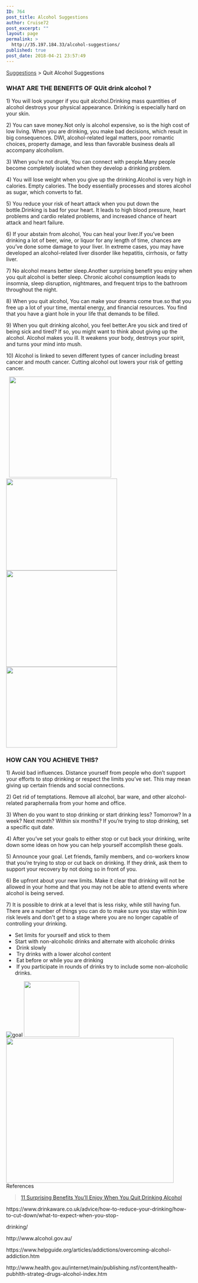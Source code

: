 ```yaml
---
ID: 764
post_title: Alcohol Suggestions
author: Cruise72
post_excerpt: ""
layout: page
permalink: >
  http://35.197.184.33/alcohol-suggestions/
published: true
post_date: 2018-04-21 23:57:49
---
```

<p style="text-align: left;"><a style="color: #333333;" href="http://www.cvdhelper.tk/suggestions/">Suggestions</a> &gt; Quit Alcohol Suggestions</p>		
			<h3>WHAT ARE THE BENEFITS OF QUit drink alcohol ?</h3>		
		<p>1) You will look younger if you quit alcohol.Drinking mass quantities of alcohol destroys your physical appearance. Drinking is especially hard on your skin.</p><p>2) You can save money.Not only is alcohol expensive, so is the high cost of low living. When you are drinking, you make bad decisions, which result in big consequences. DWI, alcohol-related legal matters, poor romantic choices, property damage, and less than favorable business deals all accompany alcoholism.</p><p>3) When you’re not drunk, You can connect with people.Many people become completely isolated when they develop a drinking problem.</p><p>4) You will lose weight when you give up the drinking.Alcohol is very high in calories. Empty calories. The body essentially processes and stores alcohol as sugar, which converts to fat.</p><p>5) You reduce your risk of heart attack when you put down the bottle.Drinking is bad for your heart. It leads to high blood pressure, heart problems and cardio related problems, and increased chance of heart attack and heart failure.</p><p>6) If your abstain from alcohol, You can heal your liver.If you’ve been drinking a lot of beer, wine, or liquor for any length of time, chances are you’ve done some damage to your liver. In extreme cases, you may have developed an alcohol-related liver disorder like hepatitis, cirrhosis, or fatty liver.</p><p>7) No alcohol means better sleep.Another surprising benefit you enjoy when you quit alcohol is better sleep. Chronic alcohol consumption leads to insomnia, sleep disruption, nightmares, and frequent trips to the bathroom throughout the night. </p><p>8) When you quit alcohol, You can make your dreams come true.so that you free up a lot of your time, mental energy, and financial resources. You find that you have a giant hole in your life that demands to be filled.</p><p>9) When you quit drinking alcohol, you feel better.Are you sick and tired of being sick and tired? If so, you might want to think about giving up the alcohol. Alcohol makes you ill. It weakens your body, destroys your spirit, and turns your mind into mush.</p><p>10) Alcohol is linked to seven different types of cancer including breast cancer and mouth cancer. Cutting alcohol out lowers your risk of getting cancer.</p> 		
										<img width="276" height="272" src="http://35.197.184.33/wp-content/uploads/2018/04/money.png" alt="" />											
										<img width="300" height="248" src="http://35.197.184.33/wp-content/uploads/2018/04/hett-300x248.png" alt="" srcset="http://35.197.184.33/wp-content/uploads/2018/04/hett-300x248.png 300w, http://35.197.184.33/wp-content/uploads/2018/04/hett.png 350w" sizes="(max-width: 300px) 100vw, 300px" />											
										<img width="300" height="260" src="http://35.197.184.33/wp-content/uploads/2018/04/skinny-300x260.png" alt="" srcset="http://35.197.184.33/wp-content/uploads/2018/04/skinny-300x260.png 300w, http://35.197.184.33/wp-content/uploads/2018/04/skinny.png 306w" sizes="(max-width: 300px) 100vw, 300px" />											
										<img width="300" height="218" src="http://35.197.184.33/wp-content/uploads/2018/04/sleep-300x218.png" alt="" srcset="http://35.197.184.33/wp-content/uploads/2018/04/sleep-300x218.png 300w, http://35.197.184.33/wp-content/uploads/2018/04/sleep.png 370w" sizes="(max-width: 300px) 100vw, 300px" />											
			<h3>HOW CAN YOU ACHIEVE THIS?</h3>		
		<p>1) Avoid bad influences. Distance yourself from people who don’t support your efforts to stop drinking or respect the limits you’ve set. This may mean giving up certain friends and social connections.</p><p>2) Get rid of temptations. Remove all alcohol, bar ware, and other alcohol-related paraphernalia from your home and office.</p><p>3) When do you want to stop drinking or start drinking less? Tomorrow? In a week? Next month? Within six months? If you’re trying to stop drinking, set a specific quit date.</p><p>4) After you’ve set your goals to either stop or cut back your drinking, write down some ideas on how you can help yourself accomplish these goals.</p><p>5) Announce your goal. Let friends, family members, and co-workers know that you’re trying to stop or cut back on drinking. If they drink, ask them to support your recovery by not doing so in front of you.</p><p>6) Be upfront about your new limits. Make it clear that drinking will not be allowed in your home and that you may not be able to attend events where alcohol is being served. </p><p>7) It is possible to drink at a level that is less risky, while still having fun. There are a number of things you can do to make sure you stay within low risk levels and don't get to a stage where you are no longer capable of controlling your drinking.</p><ul><li>Set limits for yourself and stick to them</li><li>Start with non-alcoholic drinks and alternate with alcoholic drinks</li><li> Drink slowly</li><li> Try drinks with a lower alcohol content</li><li> Eat before or while you are drinking</li><li> If you participate in rounds of drinks try to include some non-alcoholic drinks.</li></ul>		
										<img src="http://35.197.184.33/wp-content/uploads/elementor/thumbs/goal-np4mozmrdstnic2rp2zeikn20n1743kwmjnhpcg15c.png" title="goal" alt="goal" />											
										<img width="150" height="150" src="http://35.197.184.33/wp-content/uploads/2018/04/lapis-150x150.png" alt="" srcset="http://35.197.184.33/wp-content/uploads/2018/04/lapis-150x150.png 150w, http://35.197.184.33/wp-content/uploads/2018/04/lapis-300x300.png 300w, http://35.197.184.33/wp-content/uploads/2018/04/lapis-768x768.png 768w, http://35.197.184.33/wp-content/uploads/2018/04/lapis-1024x1024.png 1024w, http://35.197.184.33/wp-content/uploads/2018/04/lapis.png 1200w" sizes="(max-width: 150px) 100vw, 150px" />											
										<img width="453" height="391" src="http://35.197.184.33/wp-content/uploads/2018/04/dd-3.png" alt="" srcset="http://35.197.184.33/wp-content/uploads/2018/04/dd-3.png 453w, http://35.197.184.33/wp-content/uploads/2018/04/dd-3-300x259.png 300w" sizes="(max-width: 453px) 100vw, 453px" />											
												References  					
					<p><blockquote data-secret="F2YldB0OwI"><a href="https://www.ashwoodrecovery.com/blog/11-surprising-benefits-youll-enjoy-quit-drinking-alcohol/">11 Surprising Benefits You’ll Enjoy When You Quit Drinking Alcohol</a></blockquote><iframe sandbox="allow-scripts" security="restricted" style="position: absolute; clip: rect(1px, 1px, 1px, 1px);" src="https://www.ashwoodrecovery.com/blog/11-surprising-benefits-youll-enjoy-quit-drinking-alcohol/embed/#?secret=F2YldB0OwI" data-secret="F2YldB0OwI" width="500" height="282" title="&#8220;11 Surprising Benefits You’ll Enjoy When You Quit Drinking Alcohol&#8221; &#8212; Ashwood Recovery Blog" frameborder="0" marginwidth="0" marginheight="0" scrolling="no"></iframe></p><p>https://www.drinkaware.co.uk/advice/how-to-reduce-your-drinking/how-to-cut-down/what-to-expect-when-you-stop-</p><p>drinking/</p><p>http://www.alcohol.gov.au/</p><p>https://www.helpguide.org/articles/addictions/overcoming-alcohol-addiction.htm</p><p>http://www.health.gov.au/internet/main/publishing.nsf/content/health-pubhlth-strateg-drugs-alcohol-index.htm</p> 
